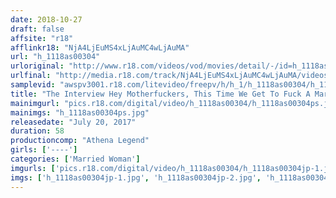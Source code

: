 ```yaml
---
date: 2018-10-27
draft: false
affsite: "r18"
afflinkr18: "NjA4LjEuMS4xLjAuMC4wLjAuMA"
url: "h_1118as00304"
urloriginal: "http://www.r18.com/videos/vod/movies/detail/-/id=h_1118as00304"
urlfinal: "http://media.r18.com/track/NjA4LjEuMS4xLjAuMC4wLjAuMA/videos/vod/movies/detail/-/id=h_1118as00304"
samplevid: "awspv3001.r18.com/litevideo/freepv/h/h_1/h_1118as00304/h_1118as00304_dmb_w.mp4"
title: "The Interview Hey Motherfuckers, This Time We Get To Fuck A Married Woman!"
mainimgurl: "pics.r18.com/digital/video/h_1118as00304/h_1118as00304ps.jpg"
mainimgs: "h_1118as00304ps.jpg"
releasedate: "July 20, 2017"
duration: 58
productioncomp: "Athena Legend"
girls: ['----']
categories: ['Married Woman']
imgurls: ['pics.r18.com/digital/video/h_1118as00304/h_1118as00304jp-1.jpg', 'pics.r18.com/digital/video/h_1118as00304/h_1118as00304jp-2.jpg', 'pics.r18.com/digital/video/h_1118as00304/h_1118as00304jp-3.jpg', 'pics.r18.com/digital/video/h_1118as00304/h_1118as00304jp-4.jpg', 'pics.r18.com/digital/video/h_1118as00304/h_1118as00304jp-5.jpg', 'pics.r18.com/digital/video/h_1118as00304/h_1118as00304jp-6.jpg', 'pics.r18.com/digital/video/h_1118as00304/h_1118as00304jp-7.jpg', 'pics.r18.com/digital/video/h_1118as00304/h_1118as00304jp-8.jpg', 'pics.r18.com/digital/video/h_1118as00304/h_1118as00304jp-9.jpg', 'pics.r18.com/digital/video/h_1118as00304/h_1118as00304jp-10.jpg', 'pics.r18.com/digital/video/h_1118as00304/h_1118as00304jp-11.jpg', 'pics.r18.com/digital/video/h_1118as00304/h_1118as00304jp-12.jpg', 'pics.r18.com/digital/video/h_1118as00304/h_1118as00304jp-13.jpg', 'pics.r18.com/digital/video/h_1118as00304/h_1118as00304jp-14.jpg', 'pics.r18.com/digital/video/h_1118as00304/h_1118as00304jp-15.jpg', 'pics.r18.com/digital/video/h_1118as00304/h_1118as00304jp-16.jpg', 'pics.r18.com/digital/video/h_1118as00304/h_1118as00304jp-17.jpg', 'pics.r18.com/digital/video/h_1118as00304/h_1118as00304jp-18.jpg', 'pics.r18.com/digital/video/h_1118as00304/h_1118as00304jp-19.jpg', 'pics.r18.com/digital/video/h_1118as00304/h_1118as00304jp-20.jpg']
imgs: ['h_1118as00304jp-1.jpg', 'h_1118as00304jp-2.jpg', 'h_1118as00304jp-3.jpg', 'h_1118as00304jp-4.jpg', 'h_1118as00304jp-5.jpg', 'h_1118as00304jp-6.jpg', 'h_1118as00304jp-7.jpg', 'h_1118as00304jp-8.jpg', 'h_1118as00304jp-9.jpg', 'h_1118as00304jp-10.jpg', 'h_1118as00304jp-11.jpg', 'h_1118as00304jp-12.jpg', 'h_1118as00304jp-13.jpg', 'h_1118as00304jp-14.jpg', 'h_1118as00304jp-15.jpg', 'h_1118as00304jp-16.jpg', 'h_1118as00304jp-17.jpg', 'h_1118as00304jp-18.jpg', 'h_1118as00304jp-19.jpg', 'h_1118as00304jp-20.jpg']
---
```

